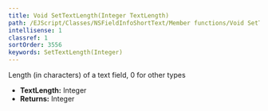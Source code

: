 ```yaml
---
title: Void SetTextLength(Integer TextLength)
path: /EJScript/Classes/NSFieldInfoShortText/Member functions/Void SetTextLength(Integer p_0)
intellisense: 1
classref: 1
sortOrder: 3556
keywords: SetTextLength(Integer)
---
```



Length (in characters) of a text field, 0 for other types



* **TextLength:** Integer
* **Returns:** Integer


